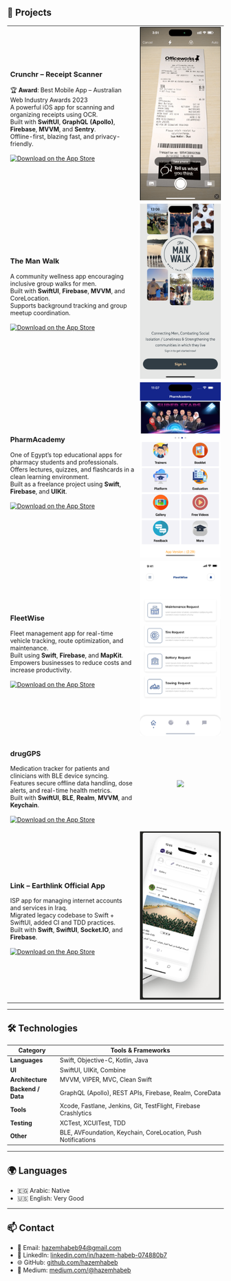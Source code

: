 ## 📱 Projects

<table>
  <tr>
    <td width="60%">
      
### Crunchr – Receipt Scanner  
🏆 **Award**: Best Mobile App – Australian Web Industry Awards 2023  
A powerful iOS app for scanning and organizing receipts using OCR.  
Built with **SwiftUI**, **GraphQL (Apollo)**, **Firebase**, **MVVM**, and **Sentry**.  
Offline-first, blazing fast, and privacy-friendly.  
<br>
[![Download on the App Store](https://developer.apple.com/assets/elements/badges/download-on-the-app-store.svg)](https://apps.apple.com/eg/app/crunchr-receipt-scanner/id1371850822)

</td>
    <td align="center">
      <img src="projects/crunchrApp.gif" width="240"/>
    </td>
  </tr>

  <tr>
    <td width="60%">
      
### The Man Walk  
A community wellness app encouraging inclusive group walks for men.  
Built with **SwiftUI**, **Firebase**, **MVVM**, and CoreLocation.  
Supports background tracking and group meetup coordination.  
<br>
[![Download on the App Store](https://developer.apple.com/assets/elements/badges/download-on-the-app-store.svg)](https://apps.apple.com/au/app/the-man-walk/id6478720710)

</td>
    <td align="center">
      <img src="projects/themanwalk.png" width="240"/>
    </td>
  </tr>

  <tr>
    <td width="60%">
      
### PharmAcademy  
One of Egypt’s top educational apps for pharmacy students and professionals.  
Offers lectures, quizzes, and flashcards in a clean learning environment.  
Built as a freelance project using **Swift**, **Firebase**, and **UIKit**.  
<br>
[![Download on the App Store](https://developer.apple.com/assets/elements/badges/download-on-the-app-store.svg)](https://apps.apple.com/eg/app/pharmacademy/id1584663316)

</td>
    <td align="center">
      <img src="projects/pharmaApp.png" width="240"/>
    </td>
  </tr>

  <tr>
    <td width="60%">
      
### FleetWise  
Fleet management app for real-time vehicle tracking, route optimization, and maintenance.  
Built using **Swift**, **Firebase**, and **MapKit**.  
Empowers businesses to reduce costs and increase productivity.  
<br>
[![Download on the App Store](https://developer.apple.com/assets/elements/badges/download-on-the-app-store.svg)](https://apps.apple.com/eg/app/fleetwise/id1589800910)

</td>
    <td align="center">
      <img src="projects/fleetwise.png" width="240"/>
    </td>
  </tr>

  <tr>
    <td width="60%">
      
### drugGPS  
Medication tracker for patients and clinicians with BLE device syncing.  
Features secure offline data handling, dose alerts, and real-time health metrics.  
Built with **SwiftUI**, **BLE**, **Realm**, **MVVM**, and **Keychain**.  
<br>
[![Download on the App Store](https://developer.apple.com/assets/elements/badges/download-on-the-app-store.svg)](https://apps.apple.com/eg/app/id6467857173)

</td>
    <td align="center">
      <!-- Replace with actual GIF if available -->
      <img src="projects/druggps.gif" width="240"/>
    </td>
  </tr>

  <tr>
    <td width="60%">
      
### Link – Earthlink Official App  
ISP app for managing internet accounts and services in Iraq.  
Migrated legacy codebase to Swift + SwiftUI, added CI and TDD practices.  
Built with **Swift**, **SwiftUI**, **Socket.IO**, and **Firebase**.  
<br>
[![Download on the App Store](https://developer.apple.com/assets/elements/badges/download-on-the-app-store.svg)](https://apps.apple.com/eg/app/id6467857173)

</td>
    <td align="center">
      <!-- Replace with actual GIF if available -->
      <img src="projects/link.png" width="240"/>
    </td>
  </tr>
</table>

---

## 🛠 Technologies

| Category         | Tools & Frameworks                                                                 |
|------------------|-------------------------------------------------------------------------------------|
| **Languages**     | Swift, Objective-C, Kotlin, Java                                                   |
| **UI**            | SwiftUI, UIKit, Combine                                                            |
| **Architecture**  | MVVM, VIPER, MVC, Clean Swift                                                      |
| **Backend / Data**| GraphQL (Apollo), REST APIs, Firebase, Realm, CoreData                            |
| **Tools**         | Xcode, Fastlane, Jenkins, Git, TestFlight, Firebase Crashlytics                   |
| **Testing**       | XCTest, XCUITest, TDD                                                              |
| **Other**         | BLE, AVFoundation, Keychain, CoreLocation, Push Notifications                     |

---

## 🌍 Languages

- 🇪🇬 Arabic: Native  
- 🇺🇸 English: Very Good  

---

## 📫 Contact

- 📧 Email: [hazemhabeb94@gmail.com](mailto:hazemhabeb94@gmail.com)  
- 💼 LinkedIn: [linkedin.com/in/hazem-habeb-074880b7](https://linkedin.com/in/hazem-habeb-074880b7)  
- 🌐 GitHub: [github.com/hazemhabeb](https://github.com/hazemhabeb)  
- 📝 Medium: [medium.com/@hazemhabeb](https://medium.com/@hazemhabeb)

